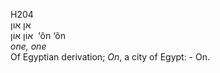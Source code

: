 <body>
  <p>H204<br>  אן    און  <br> אוֹן  אוֹן  ‎  ‘ôn  ‘ôn  <br><i>one,</i> <i>one </i><br>Of Egyptian derivation; <i>On</i>, a city of Egypt: - On.<br></p>
 </body>